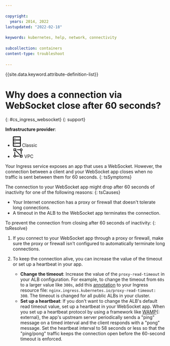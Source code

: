 ```yaml
---

copyright:
  years: 2014, 2022
lastupdated: "2022-02-18"

keywords: kubernetes, help, network, connectivity

subcollection: containers
content-type: troubleshoot

---
```


{{site.data.keyword.attribute-definition-list}}

# Why does a connection via WebSocket close after 60 seconds?
{: #cs_ingress_websocket}
{: support}

**Infrastructure provider**:
* ![Classic infrastructure provider icon.](images/icon-classic-2.svg) Classic
* ![VPC infrastructure provider icon.](images/icon-vpc-2.svg) VPC


Your Ingress service exposes an app that uses a WebSocket. However, the connection between a client and your WebSocket app closes when no traffic is sent between them for 60 seconds.
{: tsSymptoms}


The connection to your WebSocket app might drop after 60 seconds of inactivity for one of the following reasons:
{: tsCauses}

* Your Internet connection has a proxy or firewall that doesn't tolerate long connections.
* A timeout in the ALB to the WebSocket app terminates the connection.


To prevent the connection from closing after 60 seconds of inactivity:
{: tsResolve}

1. If you connect to your WebSocket app through a proxy or firewall, make sure the proxy or firewall isn't configured to automatically terminate long connections.

2. To keep the connection alive, you can increase the value of the timeout or set up a heartbeat in your app.
    * **Change the timeout**: Increase the value of the `proxy-read-timeout` in your ALB configuration. For example, to change the timeout from `60s` to a larger value like `300s`, add this [annotation](/docs/containers?topic=containers-comm-ingress-annotations#custom-connect-read-timeouts) to your Ingress resource file: `nginx.ingress.kubernetes.io/proxy-read-timeout: 300`. The timeout is changed for all public ALBs in your cluster.
    * **Set up a heartbeat**: If you don't want to change the ALB's default read timeout value, set up a heartbeat in your WebSocket app. When you set up a heartbeat protocol by using a framework like [WAMP](https://wamp-proto.org/){: external}, the app's upstream server periodically sends a "ping" message on a timed interval and the client responds with a "pong" message. Set the heartbeat interval to 58 seconds or less so that the "ping/pong" traffic keeps the connection open before the 60-second timeout is enforced.






